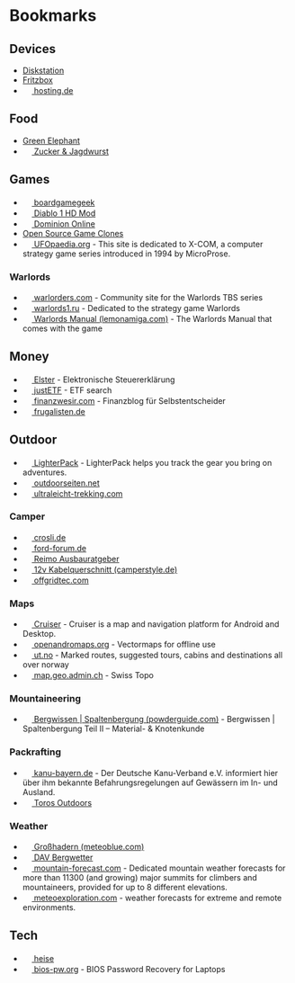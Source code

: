 # Bookmarks

## Devices

* [Diskstation](https://diskstation.fritz.box:5000)
* [Fritzbox](https://fritz.box)
* [<img src="https://secure.hosting.de/assets/sites/hosting/favicon-16x16.png" width="16" height="16" /> hosting.de](https://secure.hosting.de/login)

## Food

* [Green Elephant](https://greenelephant.bio)
* [<img src="https://www.zuckerjagdwurst.com/favicon-32x32.png" width="16" height="16" /> Zucker & Jagdwurst](https://www.zuckerjagdwurst.com/de)

## Games

* [<img src="https://cf.geekdo-static.com/icons/favicon2.ico" width="16" height="16" /> boardgamegeek](https://boardgamegeek.com/user/scratch85)
* [<img src="https://mod.diablo.noktis.pl/opg-d3.jpg" width="16" height="16" /> Diablo 1 HD Mod](https://mod.diablo.noktis.pl/)
* [<img src="https://dominion.games/favicon.ico" width="16" height="16" /> Dominion Online](https://dominion.games)
* [Open Source Game Clones](https://osgameclones.com/)
* [<img src="https://www.ufopaedia.org/skins/common/images/wiki.png" width="16" height="16" /> UFOpaedia.org](https://www.ufopaedia.org) - This site is dedicated to X-COM, a computer strategy game series introduced in 1994 by MicroProse.

### Warlords

* [<img src="http://www.warlorders.com/favicon.ico" width="16" height="16" /> warlorders.com](http://www.warlorders.com/) - Community site for the Warlords TBS series
* [<img src="http://www.warlords1.ru/templates/files/favicon.ico" width="16" height="16" /> warlords1.ru](https://translate.google.de/translate?sl=auto&tl=en&u=http%3A%2F%2Fwww.warlords1.ru%2F) - Dedicated to the strategy game Warlords
* [<img src="https://www.lemonamiga.com/inc/favicons/favicon-16x16.png" width="16" height="16" /> Warlords Manual (lemonamiga.com)](https://www.lemonamiga.com/games/docs.php?id=1752) - The Warlords Manual that comes with the game

## Money

* [<img src="https://www.elster.de/eportal/img/fav/eop/favicon.ico" width="16" height="16" /> Elster](https://www.elster.de) - Elektronische Steuererklärung
* [<img src="https://www.justetf.com/favicon.ico" width="16" height="16" /> justETF](https://www.justetf.com/) - ETF search
* [<img src="https://www.finanzwesir.com/_themes/finanzwesir/img/favicon.ico" width="16" height="16" /> finanzwesir.com](https://www.finanzwesir.com/) - Finanzblog für Selbstentscheider
* [<img src="https://frugalisten.de/wp-content/uploads/2020/12/favicon.png" width="16" height="16" /> frugalisten.de](https://frugalisten.de/steuern-kapitalertraege-privatier-optimieren/)

## Outdoor

* [<img src="https://lighterpack.com/favicon.png" width="16" height="16" /> LighterPack](https://lighterpack.com) - LighterPack helps you track the gear you bring on adventures.
* [<img src="https://www.outdoorseiten.net/vb5/favicon.ico" width="16" height="16" /> outdoorseiten.net](https://www.outdoorseiten.net/)
* [<img src="https://www.ultraleicht-trekking.com/forum/uploads/monthly_2016_02/ultraleicht-trekking.ico.dbe08bef0ade0c1f7e7301302e996887.ico" width="16" height="16" /> ultraleicht-trekking.com](https://www.ultraleicht-trekking.com/)

### Camper

* [<img src="https://www.crosli.de/favicon.png" width="16" height="16" /> crosli.de](https://www.crosli.de)
* [<img src="https://www.ford-forum.de/favicon.ico" width="16" height="16" /> ford-forum.de](https://www.ford-forum.de/)
* [<img src="https://www.reimo.com/media/reimo-com/media/unknown/d9/0c/f4/favicon.ico" width="16" height="16" /> Reimo Ausbauratgeber](https://www.reimo.com/ausbauratgeber)
* [<img src="https://cdn-5f7884d3c1ac190fbc5749c6.closte.com/wp-content/uploads/2015/01/cs-120.png" width="16" height="16" /> 12v Kabelquerschnitt (camperstyle.de)](https://camperstyle.de/wohnmobil-12v-kabelquerschnitt/)
* [<img src="https://www.offgridtec.com/media/90/6f/08/1649088933/Gruppe%20maskieren%2035.png" width="16" height="16" /> offgridtec.com](https://www.offgridtec.com/)

### Maps

* [<img src="https://wiki.openstreetmap.org/favicon.ico" width="16" height="16" /> Cruiser](https://wiki.openstreetmap.org/wiki/Cruiser) - Cruiser is a map and navigation platform for Android and Desktop.
* [<img src="https://www.openandromaps.org/wp-content/images/favicon_32_4bit.ico" width="16" height="16" /> openandromaps.org](https://www.openandromaps.org/) - Vectormaps for offline use
* [<img src="https://ut.no/favicon.ico" width="16" height="16" /> ut.no](https://ut.no/kart) - Marked routes, suggested tours, cabins and destinations all over norway
* [<img src="https://map.geo.admin.ch/favicon.ico" width="16" height="16" /> map.geo.admin.ch](https://map.geo.admin.ch) - Swiss Topo

### Mountaineering

* [<img src="https://www.powderguide.com/_LAYOUT/work/resources/img/icons/favicon-16x16.png" width="16" height="16" /> Bergwissen | Spaltenbergung (powderguide.com)](https://www.powderguide.com/magazin/safety-themen/artikel/bergwissen-spaltenbergung-teil-ii-material-knotenkunde.html) - Bergwissen | Spaltenbergung Teil II – Material- & Knotenkunde

### Packrafting

* [<img src="https://www.kanu-bayern.de/theme/favicon.ico" width="16" height="16" /> kanu-bayern.de](https://www.kanu-bayern.de/Umwelt/Gewaesser-Info/Befahrungsregeln/) - Der Deutsche Kanu-Verband e.V. informiert hier über ihm bekannte Befahrungsregelungen auf Gewässern im In- und Ausland.
* [<img src="https://www.toros-outdoors.de/wp-content/uploads/2020/06/1000TOROSoutdoors2019_logo_transparent-1-e1591183089287.png" width="16" height="16" /> Toros Outdoors](https://www.toros-outdoors.de)

### Weather

* [<img src="https://www.meteoblue.com/favicon.ico" width="16" height="16" /> Großhadern (meteoblue.com)](https://www.meteoblue.com/de/wetter/woche/gro%c3%9fhadern_deutschland_2915562)
* [<img src="https://www.alpenverein.de/chameleon/public/ad8b54d5-311a-f3b9-c7b0-534414978f08/favicon_18441.ico" width="16" height="16" /> DAV Bergwetter](https://www.alpenverein.de/DAV-Services/Bergwetter/Alpen)
* [<img src="https://www.mountain-forecast.com/favicon.ico" width="16" height="16" /> mountain-forecast.com](https://www.mountain-forecast.com/) - Dedicated mountain weather forecasts for more than 11300 (and growing) major summits for climbers and mountaineers, provided for up to 8 different elevations.
* [<img src="https://www.meteoexploration.com/static/forecasts/images/favicon.png" width="16" height="16" /> meteoexploration.com](https://www.meteoexploration.com/en/forecasts/) - weather forecasts for extreme and remote environments.

## Tech

* [<img src="https://www.heise.de/icons/ho/favicon/favicon-32x32.png" width="16" height="16" /> heise](https://www.heise.de/)
* [<img src="https://beta.bios-pw.org/assets/images/bios-pw-192.png" width="16" height="16" /> bios-pw.org](https://beta.bios-pw.org/) - BIOS Password Recovery for Laptops
